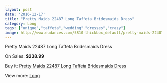 ```yaml
---
layout: post
date: '2016-12-17'
title: "Pretty Maids 22487 Long Taffeta Bridesmaids Dress"
category: Long
tags: ["unique","taffeta","wedding","dresses","crazy"]
image: http://www.eudances.com/5810-thickbox_default/pretty-maids-22487-long-taffeta-bridesmaids-dress.jpg
---
```

Pretty Maids 22487 Long Taffeta Bridesmaids Dress

On Sales: **$238.99**
<a href="https://www.eudances.com/en/long/2039-pretty-maids-22487-long-taffeta-bridesmaids-dress.html"><amp-img layout="responsive" width="600" height="600" src="//www.eudances.com/5810-thickbox_default/pretty-maids-22487-long-taffeta-bridesmaids-dress.jpg" alt="Pretty Maids 22487 Long Taffeta Bridesmaids Dress 0" /></a>
<a href="https://www.eudances.com/en/long/2039-pretty-maids-22487-long-taffeta-bridesmaids-dress.html"><amp-img layout="responsive" width="600" height="600" src="//www.eudances.com/5811-thickbox_default/pretty-maids-22487-long-taffeta-bridesmaids-dress.jpg" alt="Pretty Maids 22487 Long Taffeta Bridesmaids Dress 1" /></a>

Buy it: [Pretty Maids 22487 Long Taffeta Bridesmaids Dress](https://www.eudances.com/en/long/2039-pretty-maids-22487-long-taffeta-bridesmaids-dress.html "Pretty Maids 22487 Long Taffeta Bridesmaids Dress")

View more: [Long](https://www.eudances.com/en/21-long "Long")